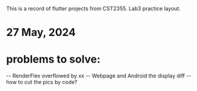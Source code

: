 This is a record of flutter projects from CST2355.
Lab3 practice layout.

# 27 May, 2024
# problems to solve: 
-- RenderFlex overflowed by xx
-- Webpage and Android the display diff
-- how to cut the pics by code?

